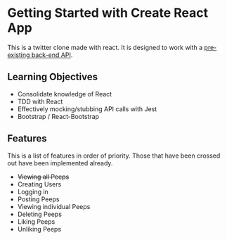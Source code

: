 # Getting Started with Create React App

This is a twitter clone made with react. It is designed to work with a [pre-existing back-end API](https://github.com/makersacademy/chitter_api_backend).  

## Learning Objectives  

- Consolidate knowledge of React  
- TDD with React  
- Effectively mocking/stubbing API calls with Jest
- Bootstrap / React-Bootstrap  

## Features  
This is a list of features in order of priority. Those that have been crossed out have been implemented already. 

- ~~Viewing all Peeps~~
- Creating Users
- Logging in
- Posting Peeps
- Viewing individual Peeps
- Deleting Peeps
- Liking Peeps
- Unliking Peeps